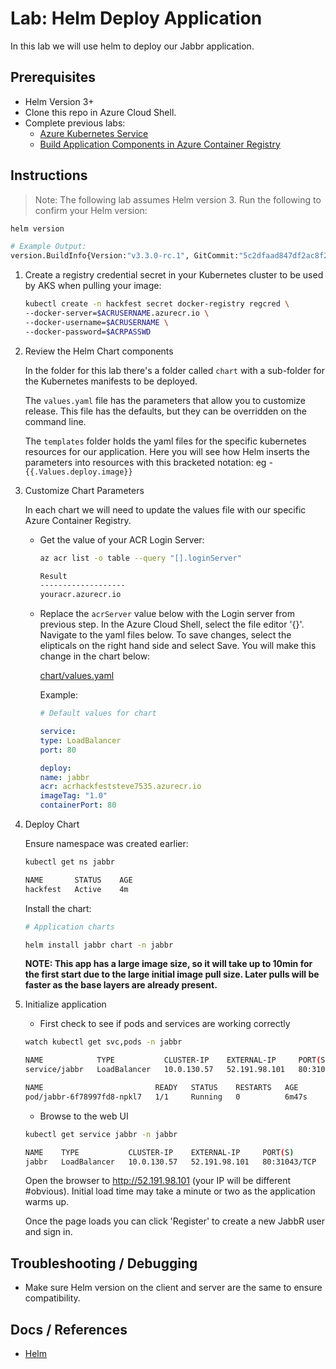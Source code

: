 # Lab: Helm Deploy Application

In this lab we will use helm to deploy our Jabbr application.

## Prerequisites

* Helm Version 3+
* Clone this repo in Azure Cloud Shell.
* Complete previous labs:
    * [Azure Kubernetes Service](../create-aks-cluster/README.md)
    * [Build Application Components in Azure Container Registry](../build-application/README.md)

## Instructions

>Note: The following lab assumes Helm version 3. Run the following to confirm your Helm version:
```bash
helm version

# Example Output:
version.BuildInfo{Version:"v3.3.0-rc.1", GitCommit:"5c2dfaad847df2ac8f289d278186d048f446c70c", GitTreeState:"dirty", GoVersion:"go1.14.4"}
```

1. Create a registry credential secret in your Kubernetes cluster to be used by AKS when pulling your image:

    ```bash
    kubectl create -n hackfest secret docker-registry regcred \
    --docker-server=$ACRUSERNAME.azurecr.io \
    --docker-username=$ACRUSERNAME \
    --docker-password=$ACRPASSWD
    ```

1. Review the Helm Chart components

    In the folder for this lab there's a folder called `chart` with a sub-folder for the Kubernetes manifests to be deployed.

    The `values.yaml` file has the parameters that allow you to customize release. This file has the defaults, but they can be overridden on the command line.

    The `templates` folder holds the yaml files for the specific kubernetes resources for our application. Here you will see how Helm inserts the parameters into resources with this bracketed notation: eg -  `{{.Values.deploy.image}}`

1. Customize Chart Parameters

    In each chart we will need to update the values file with our specific Azure Container Registry. 

    * Get the value of your ACR Login Server:

        ```bash
        az acr list -o table --query "[].loginServer"

        Result
        -------------------
        youracr.azurecr.io

        ```

    * Replace the `acrServer` value below with the Login server from previous step. In the Azure Cloud Shell, select the file editor '{}'.  Navigate to the yaml files below.  To save changes, select the elipticals on the right hand side and select Save. You will make this change in the chart below:
    
        [chart/values.yaml](chart/values.yaml)

        Example:
        ```yaml
        # Default values for chart

        service:
        type: LoadBalancer
        port: 80

        deploy:
        name: jabbr
        acr: acrhackfeststeve7535.azurecr.io
        imageTag: "1.0"
        containerPort: 80
        ```

1. Deploy Chart

    Ensure namespace was created earlier:
    ```bash
    kubectl get ns jabbr

    NAME       STATUS    AGE
    hackfest   Active    4m
    ```

    Install the chart:

    ```bash
    # Application charts

    helm install jabbr chart -n jabbr
    ```
    **NOTE: This app has a large image size, so it will take up to 10min for the first start due to the large initial image pull size. Later pulls will be faster as the base layers are already present.**

1. Initialize application

    * First check to see if pods and services are working correctly

    ```bash
    watch kubectl get svc,pods -n jabbr

    NAME            TYPE           CLUSTER-IP    EXTERNAL-IP     PORT(S)        AGE
    service/jabbr   LoadBalancer   10.0.130.57   52.191.98.101   80:31043/TCP   6m47s

    NAME                         READY   STATUS    RESTARTS   AGE
    pod/jabbr-6f78997fd8-npkl7   1/1     Running   0          6m47s
    ```

    * Browse to the web UI

    ```bash
    kubectl get service jabbr -n jabbr

    NAME    TYPE           CLUSTER-IP    EXTERNAL-IP     PORT(S)        AGE
    jabbr   LoadBalancer   10.0.130.57   52.191.98.101   80:31043/TCP   4m4s
    ```

    Open the browser to http://52.191.98.101 (your IP will be different #obvious). Initial load time may take a minute or two as the application warms up.

    Once the page loads you can click 'Register' to create a new JabbR user and sign in.


## Troubleshooting / Debugging

* Make sure Helm version on the client and server are the same to ensure compatibility.

## Docs / References

* [Helm](http://helm.sh)

